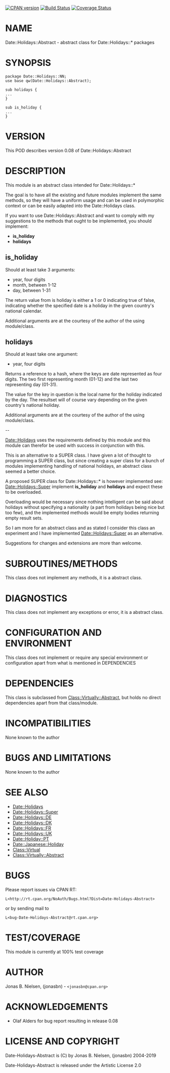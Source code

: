 [![CPAN version](https://badge.fury.io/pl/Date-Holidays-Abstract.svg)](http://badge.fury.io/pl/Date-Holidays-Abstract)
[![Build Status](https://travis-ci.org/jonasbn/jonasbn/perl-date-holidays-abstract.svg?branch=master)](https://travis-ci.org/jonasbn/perl-date-holidays-abstract)
[![Coverage Status](https://coveralls.io/repos/github/jonasbn/perl-date-holidays-abstract/badge.svg)](https://coveralls.io/github/jonasbn/perl-date-holidays-abstract)

# NAME

Date::Holidays::Abstract - abstract class for Date::Holidays::\* packages

# SYNOPSIS

    package Date::Holidays::NN;
    use base qw(Date::Holidays::Abstract);

    sub holidays {
    ...
    }

    sub is_holiday {
    ...
    }

# VERSION

This POD describes version 0.08 of Date::Holidays::Abstract

# DESCRIPTION

This module is an abstract class intended for Date::Holidays::\*

The goal is to have all the existing and future modules implement the
same methods, so they will have a uniform usage and can be used in
polymorphic context or can be easily adapted into the Date::Holidays
class.

If you want to use Date::Holidays::Abstract and want to comply with my
suggestions to the methods that ought to be implemented, you should
implement:

- **is\_holiday**
- **holidays**

## is\_holiday

Should at least take 3 arguments:

- year, four digits
- month, between 1-12
- day, between 1-31

The return value from is holiday is either a 1 or 0 indicating true of
false, indicating whether the specified date is a holiday in the given
country's national calendar.

Additional arguments are at the courtesy of the author of the using
module/class.

## holidays

Should at least take one argument:

- year, four digits

Returns a reference to a hash, where the keys are date represented as
four digits. The two first representing month (01-12) and the last two
representing day (01-31).

The value for the key in question is the local name for the holiday
indicated by the day. The resultset will of course vary depending on
the given country's national holiday.

Additional arguments are at the courtesy of the author of the using
module/class.

\--

[Date::Holidays](https://metacpan.org/pod/Date::Holidays) uses the requirements defined by this module and this
module can therefor be used with success in conjunction with this.

This is an alternative to a SUPER class. I have given a lot of thought to
programming a SUPER class, but since creating a super class for a bunch
of modules implementing handling of national holidays, an abstract
class seemed a better choice.

A proposed SUPER class for Date::Holidays::\* is however implemented see:
[Date::Holidays::Super](https://metacpan.org/pod/Date::Holidays::Super) implement **is\_holiday** and **holidays** and expect
these to be overloaded.

Overloading would be necessary since nothing intelligent can be said
about holidays without specifying a nationality (a part from holidays
being nice but too few), and the implemented methods would be empty
bodies returning empty result sets.

So I am more for an abstract class and as stated I consider this class
an experiment and I have implemented [Date::Holidays::Super](https://metacpan.org/pod/Date::Holidays::Super) as an
alternative.

Suggestions for changes and extensions are more than welcome.

# SUBROUTINES/METHODS

This class does not implement any methods, it is a abstract class.

# DIAGNOSTICS

This class does not implement any exceptions or error, it is a abstract class.

# CONFIGURATION AND ENVIRONMENT

This class does not implement or require any special environment or
configuration apart from what is mentioned in DEPENDENCIES

# DEPENDENCIES

This class is subclassed from [Class::Virtually::Abstract](https://metacpan.org/pod/Class::Virtually::Abstract), but holds
no direct dependencies apart from that class/module.

# INCOMPATIBILITIES

None known to the author

# BUGS AND LIMITATIONS

None known to the author

# SEE ALSO

- [Date::Holidays](https://metacpan.org/pod/Date::Holidays)
- [Date::Holidays::Super](https://metacpan.org/pod/Date::Holidays::Super)
- [Date::Holidays::DE](https://metacpan.org/pod/Date::Holidays::DE)
- [Date::Holidays::DK](https://metacpan.org/pod/Date::Holidays::DK)
- [Date::Holidays::FR](https://metacpan.org/pod/Date::Holidays::FR)
- [Date::Holidays::UK](https://metacpan.org/pod/Date::Holidays::UK)
- [Date::Holiday::PT](https://metacpan.org/pod/Date::Holiday::PT)
- [Date::Japanese::Holiday](https://metacpan.org/pod/Date::Japanese::Holiday)
- [Class::Virtual](https://metacpan.org/pod/Class::Virtual)
- [Class::Virtually::Abstract](https://metacpan.org/pod/Class::Virtually::Abstract)

# BUGS

Please report issues via CPAN RT:

    L<http://rt.cpan.org/NoAuth/Bugs.html?Dist=Date-Holidays-Abstract>

or by sending mail to

    L<bug-Date-Holidays-Abstract@rt.cpan.org>

# TEST/COVERAGE

This module is currently at 100% test coverage

# AUTHOR

Jonas B. Nielsen, (jonasbn) - `<jonasbn@cpan.org>`

# ACKNOWLEDGEMENTS

- Olaf Alders for bug report resulting in release 0.08

# LICENSE AND COPYRIGHT

Date-Holidays-Abstract is (C) by Jonas B. Nielsen, (jonasbn) 2004-2019

Date-Holidays-Abstract is released under the Artistic License 2.0
